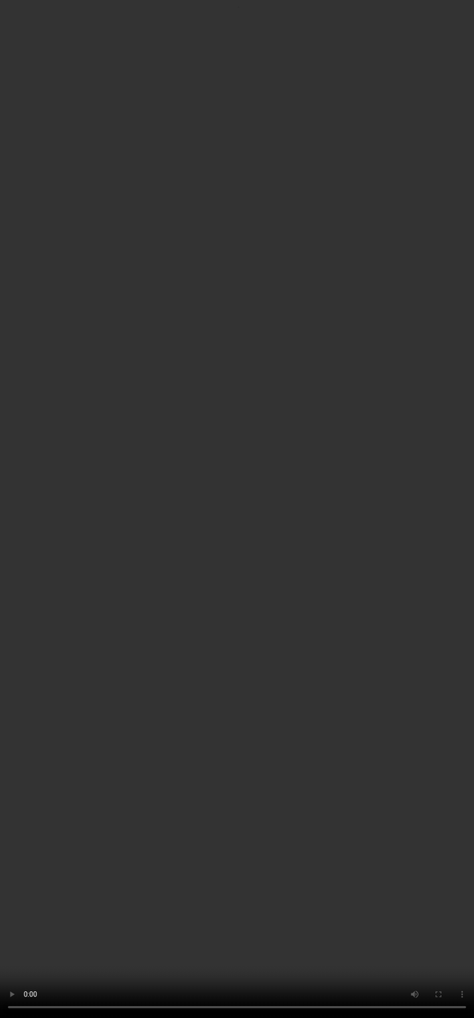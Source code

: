 # How does the model learn RAG?

<video src="${PRIVATE_VIDEO_RAG_1}" frameborder="0" allowfullscreen style="position: absolute; top: 0; left: 0; width: 100%; height: 100%; border: none; object-fit: cover;" controls="" controlslist="nodownload nofullscreen" style="width: 100%" />

LLMs learn much like humans do—by seeing examples, understanding patterns, and applying that knowledge. In Retrieval-Augmented Generation (RAG), we train the model by showing it examples known as ‘data samples’ that combine retrieving relevant information with generating accurate responses. This helps the model learn how to fetch useful data and provide better answers.

These data samples play a crucial role in the RAG training process. It involves 4 basic steps as shown below.

<img height="400" width="800" src="${PRIVATE_IMAGE_RAG_1}" />

Let’s understand this and create a data sample with a working example in the upcoming section.